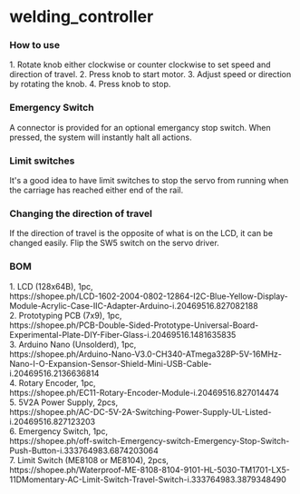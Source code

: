 # welding_controller

<h3>How to use</h3>
1. Rotate knob either clockwise or counter clockwise to set speed and direction of travel.
2. Press knob to start motor.
3. Adjust speed or direction by rotating the knob.
4. Press knob to stop.

<h3>Emergency Switch</h3>
A connector is provided for an optional emergancy stop switch. When pressed, the system will instantly halt all actions. 

<h3>Limit switches</h3>
It's a good idea to have limit switches to stop the servo from running when the carriage has reached either end of the rail.

<h3>Changing the direction of travel</h3>
If the direction of travel is the opposite of what is on the LCD, it can be changed easily.
Flip the SW5 switch on the servo driver. 

<h3>BOM</h3>
1. LCD (128x64B), 1pc, <br>
https://shopee.ph/LCD-1602-2004-0802-12864-I2C-Blue-Yellow-Display-Module-Acrylic-Case-IIC-Adapter-Arduino-i.20469516.827082188  <br>
2. Prototyping PCB (7x9), 1pc,  <br>
https://shopee.ph/PCB-Double-Sided-Prototype-Universal-Board-Experimental-Plate-DIY-Fiber-Glass-i.20469516.1481635835  <br>
3. Arduino Nano (Unsolderd), 1pc,  <br>
https://shopee.ph/Arduino-Nano-V3.0-CH340-ATmega328P-5V-16MHz-Nano-I-O-Expansion-Sensor-Shield-Mini-USB-Cable-i.20469516.2136636814  <br>
4. Rotary Encoder, 1pc,  <br>
https://shopee.ph/EC11-Rotary-Encoder-Module-i.20469516.827014474  <br>
5. 5V2A Power Supply, 2pcs,  <br>
https://shopee.ph/AC-DC-5V-2A-Switching-Power-Supply-UL-Listed-i.20469516.827123203  <br>
6. Emergency Switch, 1pc,  <br>
https://shopee.ph/off-switch-Emergency-switch-Emergency-Stop-Switch-Push-Button-i.333764983.6874203064  <br>
7. Limit Switch (ME8108 or ME8104), 2pcs,  <br>
https://shopee.ph/Waterproof-ME-8108-8104-9101-HL-5030-TM1701-LX5-11DMomentary-AC-Limit-Switch-Travel-Switch-i.333764983.3879348490
